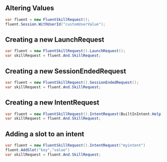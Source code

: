﻿
## Altering Values
```csharp
var fluent = new FluentSkillRequest();
fluent.Session.WithUserId("customUserValue");
```

## Creating a new LaunchRequest

```csharp
var fluent = new FluentSkillRequest().LaunchRequest();
var skillRequest = fluent.And.SkillRequest;
```

## Creating a new SessionEndedRequest

```csharp
var fluent = new FluentSkillRequest().SessionEndedRequest();
var skillRequest = fluent.And.SkillRequest;
```

## Creating a new IntentRequest

```csharp
var fluent = new FluentSkillRequest().IntentRequest(BuiltInIntent.Help)
var skillRequest = fluent.And.SkillRequest;
```

## Adding a slot to an intent

```csharp
var fluent = new FluentSkillRequest().IntentRequest("myintent")
fluent.AddSlot("key","value")
var skillRequest = fluent.And.SkillRequest;
```